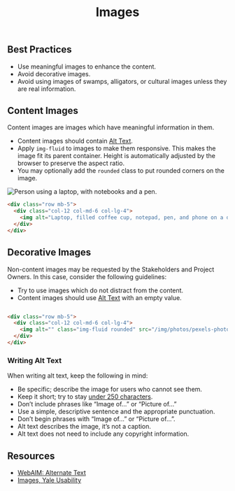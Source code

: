 ﻿---
title: Images
summary: Guidelines for including images in digital products.
tags: images
layout: guide
eleventyNavigation:
  key: Images
  parent: Foundation
  order: 11
  excerpt: Guidelines for including images in digital products.
  img: /img/illustrations/illus-images.svg
---

## Best Practices

- Use meaningful images to enhance the content.
- Avoid decorative images.
- Avoid using images of swamps, alligators, or cultural images unless they are real information.

## Content Images

Content images are images which have meaningful information in them.

- Content images should contain [Alt Text](/foundation/images/#alt-text). 
- Apply `img-fluid` to images to make them responsive. This makes the image fit its parent container. Height is automatically adjusted by the browser to preserve the aspect ratio.
- You may optionally add the `rounded` class to put rounded corners on the image.

<div class="row mb-5">
  <div class="col-12 col-md-6 col-lg-4">
    <img alt="Person using a laptop, with notebooks and a pen." class="img-fluid rounded" src="/img/photos/pexels-photo-5077047.jpeg">
  </div>
</div>

```html
<div class="row mb-5">
  <div class="col-12 col-md-6 col-lg-4">
    <img alt="Laptop, filled coffee cup, notepad, pen, and phone on a desk." class="img-fluid rounded" src="/img/photos/pexels-photo-5077047.jpeg">
  </div>
</div>
```

## Decorative Images

Non-content images may be requested by the Stakeholders and Project Owners. In this case, consider the following guidelines:

- Try to use images which do not distract from the content. 
- Content images should use [Alt Text](/foundation/images/#alt-text) with an empty value.

<div class="row mb-5">
  <div class="col-12 col-md-6 col-lg-4">
    <img alt="" class="img-fluid rounded" src="/img/photos/pexels-photo-2317711.jpeg">
  </div>
</div>

```html
<div class="row mb-5">
  <div class="col-12 col-md-6 col-lg-4">
    <img alt="" class="img-fluid rounded" src="/img/photos/pexels-photo-2317711.jpeg">
  </div>
</div>
```

### Writing Alt Text

When writing alt text, keep the following in mind:

- Be specific; describe the image for users who cannot see them.
- Keep it short; try to stay <a href="" target="_blank">under 250 characters</a>.
- Don’t include phrases like “Image of...” or “Picture of...” 
- Use a simple, descriptive sentence and the appropriate punctuation.
- Don’t begin phrases with “Image of...” or “Picture of...”.
- Alt text describes the image, it’s not a caption.
- Alt text does not need to include any copyright information.

## Resources

- <a href="https://webaim.org/techniques/alttext/" target="_blank">WebAIM: Alternate Text</a>
- <a href="https://usability.yale.edu/web-accessibility/articles/images" target="_blank">Images, Yale Usability</a>
